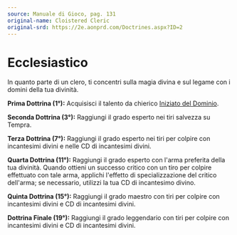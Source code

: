 ```yaml
---
source: Manuale di Gioco, pag. 131
original-name: Cloistered Cleric
original-srd: https://2e.aonprd.com/Doctrines.aspx?ID=2
---
```


# Ecclesiastico

In quanto parte di un clero, ti concentri sulla magia divina e sul legame con i
domini della tua divinità.

**Prima Dottrina (1°):** Acquisisci il talento da chierico
[Iniziato del Dominio](/classi/chierico/talenti/iniziato-del-dominio).

**Seconda Dottrina (3°):** Raggiungi il grado esperto nei tiri salvezza su
Tempra.

**Terza Dottrina (7°):** Raggiungi il grado esperto nei tiri per colpire con
incantesimi divini e nelle CD di incantesimi divini.

**Quarta Dottrina (11°):** Raggiungi il grado esperto con l'arma preferita della
tua divinità. Quando ottieni un successo critico con un tiro per colpire
effettuato con tale arma, applichi l'effetto di specializzazione del critico
dell'arma; se necessario, utilizzi la tua CD di incantesimo divino.

**Quinta Dottrina (15°):** Raggiungi il grado maestro con tiri per colpire con
incantesimi divini e CD di incantesimi divini.

**Dottrina Finale (19°):** Raggiungi il grado leggendario con tiri per colpire
con incantesimi divini e CD di incantesimi divini.
